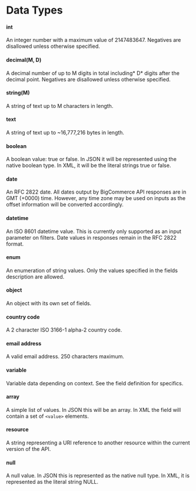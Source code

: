 # Data Types

#### int

An integer number with a maximum value of 2147483647\. Negatives are disallowed unless otherwise specified.

#### decimal(M, D)

A decimal number of up to M digits in total including* D* digits after the decimal point. Negatives are disallowed unless otherwise specified.

#### string(M)

A string of text up to M characters in length.

#### text

A string of text up to ~16,777,216 bytes in length.

#### boolean

A boolean value: true or false. In JSON it will be represented using the native boolean type. In XML, it will be the literal strings true or false.

#### date

An RFC 2822 date. All dates output by BigCommerce API responses are in GMT (+0000) time. However, any time zone may be used on inputs as the offset information will be converted accordingly.

#### datetime

An ISO 8601 datetime value. This is currently only supported as an input parameter on filters. Date values in responses remain in the RFC 2822 format.

#### enum

An enumeration of string values. Only the values specified in the fields description are allowed.

#### object

An object with its own set of fields.

#### country code

A 2 character ISO 3166-1 alpha-2 country code.

#### email address

A valid email address. 250 characters maximum.

#### variable

Variable data depending on context. See the field definition for specifics.

#### array

A simple list of values. In JSON this will be an array. In XML the field will contain a set of `<value>` elements.

#### resource

A string representing a URI reference to another resource within the current version of the API.

#### null

A null value. In JSON this is represented as the native null type. In XML, it is represented as the literal string NULL.
